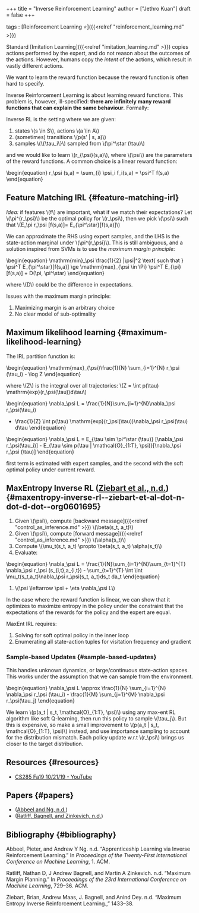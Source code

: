 +++
title = "Inverse Reinforcement Learning"
author = ["Jethro Kuan"]
draft = false
+++

tags
: [Reinforcement Learning ⭐]({{<relref "reinforcement_learning.md" >}})

Standard [Imitation Learning]({{<relref "imitation_learning.md" >}}) copies actions performed by the expert,
and do not reason about the outcomes of the actions. However, humans
copy the _intent_ of the actions, which result in vastly different
actions.

We want to learn the reward function because the reward function is
often hard to specify.

Inverse Reinforcement Learning is about learning reward functions.
This problem is, however, ill-specified: **there are infinitely many
reward functions that can explain the same behaviour**. Formally:

Inverse RL is the setting where we are given:

1.  states \\(s \in S\\), actions \\(a \in A\\)
2.  (sometimes) transitions \\(p(s' | s, a)\\)
3.  samples \\(\\{\tau_i\\}\\) sampled from \\(\pi^\star (\tau)\\)

and we would like to learn \\(r\_{\psi}(s,a)\\), where \\(\psi\\) are the
parameters of the reward functions. A common choice is a linear reward
function:

\begin{equation}
r\_\psi (s,a) = \sum\_{i} \psi_i f_i(s,a) = \psi^T f(s,a)
\end{equation}

## Feature Matching IRL {#feature-matching-irl}

_Idea:_ if features \\(f\\) are important, what if we match their
expectations? Let \\(\pi^{r\_\psi}\\) be the optimal policy for \\(r\_\psi\\),
then we pick \\(\psi\\) such that \\(E\_\pi r\_\psi [f(s,a)]= E\_{\pi^\star}[f(s,a)]\\)

We can approximate the RHS using expert samples, and the LHS is the
state-action marginal under \\(\pi^{r\_\psi}\\). This is still ambiguous,
and a solution inspired from SVMs is to use the _maximum margin
principle_:

\begin{equation}
\mathrm{min}\_\psi \frac{1}{2} |\psi|^2 \text{ such that } \psi^T
E\_{\pi^\star}[f(s,a)] \ge \mathrm{max}\_{\psi \in \Pi} \psi^T
E\_{\pi}[f(s,a)] + D(\pi, \pi^\star)
\end{equation}

where \\(D\\) could be the difference in expectations.

Issues with the maximum margin principle:

1.  Maximizing margin is an arbitrary choice
2.  No clear model of sub-optimality

## Maximum likelihood learning {#maximum-likelihood-learning}

The IRL partition function is:

\begin{equation}
\mathrm{max}\_{\psi}\frac{1}{N} \sum\_{i=1}^{N} r\_\psi (\tau_i) - \log Z
\end{equation}

where \\(Z\\) is the integral over all trajectories: \\(Z = \int p(\tau) \mathrm{exp}(r\_\psi(\tau))d\tau\\)

\begin{equation}
\nabla\_\psi L = \frac{1}{N}\sum\_{i=1}^{N}\nabla\_\psi r\_\psi(\tau_i)

- \frac{1}{Z} \int p(\tau) \mathrm{exp}(r\_\psi(\tau))\nabla\_\psi
  r\_\psi(\tau) d\tau
  \end{equation}

\begin{equation}
\nabla\_\psi L = E\_{\tau \sim \pi^\star (\tau)} [\nabla\_\psi
r\_\psi(\tau\_i)] - E\_{\tau \sim p(\tau | \mathcal{O}\_{1:T},
\psi)}[\nabla\_\psi r\_\psi (\tau)]
\end{equation}

first term is estimated with expert samples, and the second with the
soft optimal policy under current reward.

## MaxEntropy Inverse RL ([Ziebart et al., n.d.](#org0601695)) {#maxentropy-inverse-rl--ziebart-et-al-dot-n-dot-d-dot--org0601695}

1.  Given \\(\psi\\), compute [backward message]({{<relref "control_as_inference.md" >}}) \\(\beta(s_t, a_t)\\)
2.  Given \\(\psi\\), compute [forward message]({{<relref "control_as_inference.md" >}}) \\(\alpha(s_t)\\)
3.  Compute \\(\mu_t(s_t, a_t) \propto \beta(s_t, a_t) \alpha(s_t)\\)
4.  Evaluate:

\begin{equation}
\nabla\_\psi L = \frac{1}{N}\sum\_{i=1}^{N}\sum\_{t=1}^{T} \nabla\_\psi
r\_\psi (s\_{i,t},a\_{i,t}) - \sum\_{t=1}^{T} \int \int
\mu_t(s_t,a_t)\nabla\_\psi r\_\psi(s_t, a_t)ds_t da_t
\end{equation}

1.  \\(\psi \leftarrow \psi + \eta \nabla\_\psi L\\)

In the case where the reward function is linear, we can show that it optimizes
to maximize entropy in the policy under the constraint that the
expectations of the rewards for the policy and the expert are equal.

MaxEnt IRL requires:

1.  Solving for soft optimal policy in the inner loop
2.  Enumerating all state-action tuples for visitation frequency and
    gradient

### Sample-based Updates {#sample-based-updates}

This handles unknown dynamics, or large/continuous state-action
spaces. This works under the assumption that we can sample from the
environment.

\begin{equation}
\nabla\_\psi L \approx \frac{1}{N} \sum\_{i=1}^{N} \nabla\_\psi r\_\psi
(\tau_i) - \frac{1}{M} \sum\_{j=1}^{M} \nabla\_\psi r\_\psi(\tau_j)
\end{equation}

We learn \\(p(a_t | s_t, \mathcal{O}\_{1:T}, \psi)\\) using any max-ent RL
algorithm like soft Q-learning, then run this policy to sample
\\(\tau_j\\). But this is expensive, so make a small improvement to
\\(p(a_t | s_t, \mathcal{O}\_{1:T}, \psi)\\) instead, and use importance
sampling to account for the distribution mismatch. Each policy update
w.r.t \\(r\_\psi\\) brings us closer to the target distribution.

## Resources {#resources}

- [CS285 Fa19 10/21/19 - YouTube](https://www.youtube.com/watch?v=DP0SJrNgV60&list=PLkFD6%5F40KJIwhWJpGazJ9VSj9CFMkb79A&index=15&t=0s)

## Papers {#papers}

- ([Abbeel and Ng, n.d.](#org62a28ce))
- ([Ratliff, Bagnell, and Zinkevich, n.d.](#org65a9a00))

## Bibliography {#bibliography}

<a id="org62a28ce"></a>Abbeel, Pieter, and Andrew Y Ng. n.d. “Apprenticeship Learning via Inverse Reinforcement Learning.” In _Proceedings of the Twenty-First International Conference on Machine Learning_, 1. ACM.

<a id="org65a9a00"></a>Ratliff, Nathan D, J Andrew Bagnell, and Martin A Zinkevich. n.d. “Maximum Margin Planning.” In _Proceedings of the 23rd International Conference on Machine Learning_, 729–36. ACM.

<a id="org0601695"></a>Ziebart, Brian, Andrew Maas, J. Bagnell, and Anind Dey. n.d. “Maximum Entropy Inverse Reinforcement Learning.,” 1433–38.
